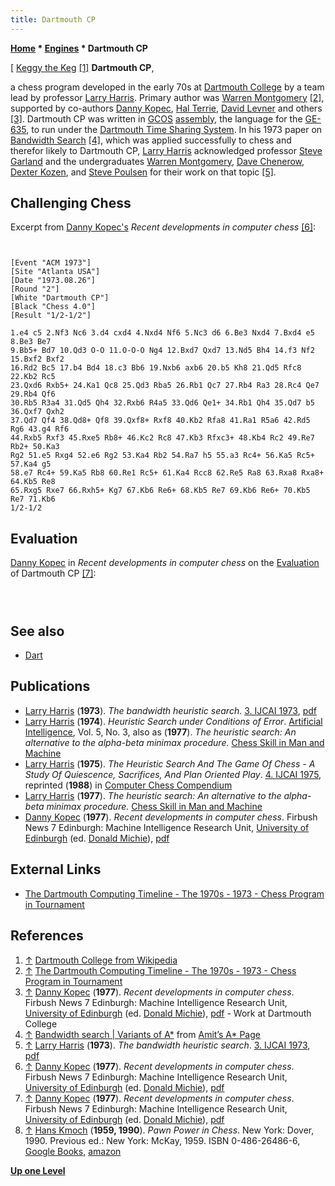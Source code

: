 ```yaml
---
title: Dartmouth CP
---
```

**[Home](Home "Home") * [Engines](Engines "Engines") * Dartmouth CP**

\[ [Keggy the Keg](https://en.wikipedia.org/wiki/Keggy_the_Keg) <a id="cite-note-1" href="#cite-ref-1">[1]</a>
**Dartmouth CP**,

a chess program developed in the early 70s at [Dartmouth College](Dartmouth_College "Dartmouth College") by a team lead by professor [Larry Harris](Larry_Harris "Larry Harris"). Primary author was [Warren Montgomery](Warren_Montgomery "Warren Montgomery") <a id="cite-note-2" href="#cite-ref-2">[2]</a>, supported by co-authors [Danny Kopec](Danny_Kopec "Danny Kopec"), [Hal Terrie](Hal_Terrie "Hal Terrie"), [David Levner](index.php?title=David_Levner&action=edit&redlink=1 "David Levner (page does not exist)") and others <a id="cite-note-3" href="#cite-ref-3">[3]</a>. Dartmouth CP was written in [GCOS](https://en.wikipedia.org/wiki/General_Comprehensive_Operating_System) [assembly](Assembly "Assembly"), the language for the [GE-635](Honeywell_6000 "Honeywell 6000"), to run under the [Dartmouth Time Sharing System](https://en.wikipedia.org/wiki/Dartmouth_Time_Sharing_System). In his 1973 paper on [Bandwidth Search](index.php?title=Bandwidth_Search&action=edit&redlink=1 "Bandwidth Search (page does not exist)") <a id="cite-note-4" href="#cite-ref-4">[4]</a>, which was applied successfully to chess and therefor likely to Dartmouth CP, [Larry Harris](Larry_Harris "Larry Harris") acknowledged professor [Steve Garland](index.php?title=Steve_Garland&action=edit&redlink=1 "Steve Garland (page does not exist)") and the undergraduates [Warren Montgomery](Warren_Montgomery "Warren Montgomery"), [Dave Chenerow](index.php?title=Dave_Chenerow&action=edit&redlink=1 "Dave Chenerow (page does not exist)"), [Dexter Kozen](index.php?title=Dexter_Kozen&action=edit&redlink=1 "Dexter Kozen (page does not exist)"), and [Steve Poulsen](index.php?title=Steve_Poulsen&action=edit&redlink=1 "Steve Poulsen (page does not exist)") for their work on that topic <a id="cite-note-5" href="#cite-ref-5">[5]</a>.

## Challenging Chess

Excerpt from [Danny Kopec's](Danny_Kopec "Danny Kopec") *Recent developments in computer chess* <a id="cite-note-6" href="#cite-ref-6">[6]</a>:

```C++Dartmouth's program was the first program to challenge [Northwestern's](Chess_(Program) "Chess (Program)") ascendancy in the [ACM tournaments](ACM_North_American_Computer_Chess_Championship "ACM North American Computer Chess Championship"). In the [ACM U.S. Computer Chess Championship](ACM_1973 "ACM 1973"), held in [Atlanta](https://en.wikipedia.org/wiki/Atlanta%2C_Georgia), Northwestern's program was lucky to draw against Dartmouth. It only did so because the latter had no [repetition check](Repetitions "Repetitions"). Particularly encouraging was the fact that in a game of more than 50 moves, Dartmouth was never in a losing position. 

```

```

[Event "ACM 1973"]
[Site "Atlanta USA"]
[Date "1973.08.26"]
[Round "2"]
[White "Dartmouth CP"]
[Black "Chess 4.0"]
[Result "1/2-1/2"]

1.e4 c5 2.Nf3 Nc6 3.d4 cxd4 4.Nxd4 Nf6 5.Nc3 d6 6.Be3 Nxd4 7.Bxd4 e5 8.Be3 Be7 
9.Bb5+ Bd7 10.Qd3 O-O 11.O-O-O Ng4 12.Bxd7 Qxd7 13.Nd5 Bh4 14.f3 Nf2 15.Bxf2 Bxf2 
16.Rd2 Bc5 17.b4 Bd4 18.c3 Bb6 19.Nxb6 axb6 20.b5 Kh8 21.Qd5 Rfc8 22.Kb2 Rc5 
23.Qxd6 Rxb5+ 24.Ka1 Qc8 25.Qd3 Rba5 26.Rb1 Qc7 27.Rb4 Ra3 28.Rc4 Qe7 29.Rb4 Qf6 
30.Rb5 R3a4 31.Qd5 Qh4 32.Rxb6 R4a5 33.Qd6 Qe1+ 34.Rb1 Qh4 35.Qd7 b5 36.Qxf7 Qxh2 
37.Qd7 Qf4 38.Qd8+ Qf8 39.Qxf8+ Rxf8 40.Kb2 Rfa8 41.Ra1 R5a6 42.Rd5 Rg6 43.g4 Rf6
44.Rxb5 Rxf3 45.Rxe5 Rb8+ 46.Kc2 Rc8 47.Kb3 Rfxc3+ 48.Kb4 Rc2 49.Re7 Rb2+ 50.Ka3 
Rg2 51.e5 Rxg4 52.e6 Rg2 53.Ka4 Rb2 54.Ra7 h5 55.a3 Rc4+ 56.Ka5 Rc5+ 57.Ka4 g5 
58.e7 Rc4+ 59.Ka5 Rb8 60.Re1 Rc5+ 61.Ka4 Rcc8 62.Re5 Ra8 63.Rxa8 Rxa8+ 64.Kb5 Re8 
65.Rxg5 Rxe7 66.Rxh5+ Kg7 67.Kb6 Re6+ 68.Kb5 Re7 69.Kb6 Re6+ 70.Kb5 Re7 71.Kb6 
1/2-1/2

```

## Evaluation

[Danny Kopec](Danny_Kopec "Danny Kopec") in *Recent developments in computer chess* on the [Evaluation](Evaluation "Evaluation") of Dartmouth CP <a id="cite-note-7" href="#cite-ref-7">[7]</a>:

```C++The program is divided into two major [evaluation functions](Evaluation "Evaluation"), ĥ and đ. ĥ is concerned with the "soft", positional features of a given board position, while đ is concerned with the "hard" [tactical features](Tactics "Tactics") of a position. The specific chess concepts which comprise đ and ĥ are called "Detectors". A set of related detectors are assigned various values (weights) and are put into a table. ĥ includes tables such as [Centre Control](Center_Control "Center Control"), [Piece Mobility](Mobility "Mobility"), [Pawn Structure](Pawn_Structure "Pawn Structure"), [King Safety](King_Safety "King Safety"), etc., while đ includes tables such as [Pins](Pin "Pin"), [Forks](Double_Attack "Double Attack"), [Discovered Attacks](Discovered_Attack "Discovered Attack"), [Levers](Pawn_Levers_(Bitboards) "Pawn Levers (Bitboards)"). The program is also divided into modules ([Opening](Opening "Opening"), [Middle Game](Middlegame "Middlegame"), and [Endings](Endgame "Endgame")) which allow greater flexibility in the assignment of weights. For example, in the opening, Piece-development, Centre control and King safety are stressed. A persistent problem which many programs still have is the too early development of the [queen](Queen "Queen"), because of its tremendous square control, mobility, and ability to produce threats. By assigning a value of -300 (where 100 = pawn) to every minor piece (B or N) still on the back rank, piece development is given prominence, since the program tries to get rid of these initial negative values. Other examples of tables which employ modular flexibility are Occupation of the [Centre](Center "Center"), and [Rook on 7th](Rook_on_Seventh "Rook on Seventh"). Greater weights are assigned to these in the middle game and ending than in the opening, to avoid moving the same pieces too often, before others have moved at all.

```

```C++An idea which was never fully implemented was that of an "Attack-Defence Ratio". This is a measure of the difference between the sum of the forces attacking the quarter of the board where the enemy king is located and the sum of those forces which defend the same squares. If this difference in force is greater than a certain threshold value, an "alarm" is set off which results in a higher đ value and an [increase](Extensions "Extensions") in the [depth](Depth "Depth") of [search](Search "Search"). In this manner, long sacrificial variations are more carefully investigated. A benchmark of sacrificial positions would be a good test for its effectiveness.

```

```C++Dartmouth's most "informed" table was the one on pawn formations, called "PFORM". Among its standard detectors were [Isolated Pawns](Isolated_Pawn "Isolated Pawn"), [Backward Pawns](Backward_Pawn "Backward Pawn"), [Doubled Pawns](Doubled_Pawn "Doubled Pawn"), [Passed Pawns](Passed_Pawn "Passed Pawn"), and [Duos](Duo_Trio_Quart_(Bitboards) "Duo Trio Quart (Bitboards)"). Detectors such as [Chains](Pawn_Chain "Pawn Chain"), [Mini-chains](Defended_Pawns_(Bitboards) "Defended Pawns (Bitboards)"), [Shielded Backward Pawns](Backward_Pawns_(Bitboards) "Backward Pawns (Bitboards)"), [Potential Passed Pawns](Candidate_Passed_Pawn "Candidate Passed Pawn"), and the table, "Levers", were among the more esoteric concepts which were added later. Many of these definitions were taken directly from [Hans Kmoch's](Hans_Kmoch "Hans Kmoch") classic work *Pawn Power* <a id="cite-note-8" href="#cite-ref-8">[8]</a>. The concept, Levers, using a modified definition of my own "pawn mover wich improve our formation and hurt our opponent's" - proved useful in the recognition of critical pawn moves. In addition, the levers concept helps to guide the placement of pieces especially in the opening and middle game. It could also help toward plan formation. Some further pawn formational concepts from *Pawn Power* which were never programmed were [Outpost](Outposts "Outposts") and [Weak Square](Holes "Holes") Complexes. The Dartmouth program is probably, in theory, capable of more sophisticated pawn formational evaluations than any other program; however the implementation is rudimentary. The program had at one time approximately 50 detectors in various tables and many others were planned. 

```

## See also

- [Dart](Dart "Dart")

## Publications

- [Larry Harris](Larry_Harris "Larry Harris") (**1973**). *The bandwidth heuristic search*. [3. IJCAI 1973](Conferences#IJCAI1973 "Conferences"), [pdf](http://www.ijcai.org/Past%20Proceedings/IJCAI-73/PDF/004.pdf)
- [Larry Harris](Larry_Harris "Larry Harris") (**1974**). *Heuristic Search under Conditions of Error*. [Artificial Intelligence](<https://en.wikipedia.org/wiki/Artificial_Intelligence_(journal)>), Vol. 5, No. 3, also as (**1977**). *The heuristic search: An alternative to the alpha-beta minimax procedure.* [Chess Skill in Man and Machine](Chess_Skill_in_Man_and_Machine "Chess Skill in Man and Machine")
- [Larry Harris](Larry_Harris "Larry Harris") (**1975**). *The Heuristic Search And The Game Of Chess - A Study Of Quiescence, Sacrifices, And Plan Oriented Play*. [4. IJCAI 1975](Conferences#IJCAI1975 "Conferences"), reprinted (**1988**) in [Computer Chess Compendium](Computer_Chess_Compendium "Computer Chess Compendium")
- [Larry Harris](Larry_Harris "Larry Harris") (**1977**). *The heuristic search: An alternative to the alpha-beta minimax procedure.* [Chess Skill in Man and Machine](Chess_Skill_in_Man_and_Machine "Chess Skill in Man and Machine")
- [Danny Kopec](Danny_Kopec "Danny Kopec") (**1977**). *Recent developments in computer chess*. Firbush News 7 Edinburgh: Machine Intelligence Research Unit, [University of Edinburgh](University_of_Edinburgh "University of Edinburgh") (ed. [Donald Michie](Donald_Michie "Donald Michie")), [pdf](http://www.sci.brooklyn.cuny.edu/~kopec/Publications/Publications/O_45_C.pdf)

## External Links

- [The Dartmouth Computing Timeline - The 1970s - 1973 - Chess Program in Tournament](https://www.dartmouth.edu/its-tools/archive/history/timeline/1970s.html#1973)

## References

1. <a id="cite-ref-1" href="#cite-note-1">↑</a> [Dartmouth College from Wikipedia](https://en.wikipedia.org/wiki/Dartmouth_College)
1. <a id="cite-ref-2" href="#cite-note-2">↑</a> [The Dartmouth Computing Timeline - The 1970s - 1973 - Chess Program in Tournament](https://www.dartmouth.edu/its-tools/archive/history/timeline/1970s.html#1973)
1. <a id="cite-ref-3" href="#cite-note-3">↑</a> [Danny Kopec](Danny_Kopec "Danny Kopec") (**1977**). *Recent developments in computer chess*. Firbush News 7 Edinburgh: Machine Intelligence Research Unit, [University of Edinburgh](University_of_Edinburgh "University of Edinburgh") (ed. [Donald Michie](Donald_Michie "Donald Michie")), [pdf](http://www.sci.brooklyn.cuny.edu/~kopec/Publications/Publications/O_45_C.pdf) - Work at Dartmouth College
1. <a id="cite-ref-4" href="#cite-note-4">↑</a> [Bandwidth search | Variants of A\*](http://theory.stanford.edu/~amitp/GameProgramming/Variations.html#bandwidth-search) from [Amit’s A\* Page](http://theory.stanford.edu/~amitp/GameProgramming/)
1. <a id="cite-ref-5" href="#cite-note-5">↑</a> [Larry Harris](Larry_Harris "Larry Harris") (**1973**). *The bandwidth heuristic search*. [3. IJCAI 1973](Conferences#IJCAI1973 "Conferences"), [pdf](http://www.ijcai.org/Past%20Proceedings/IJCAI-73/PDF/004.pdf)
1. <a id="cite-ref-6" href="#cite-note-6">↑</a> [Danny Kopec](Danny_Kopec "Danny Kopec") (**1977**). *Recent developments in computer chess*. Firbush News 7 Edinburgh: Machine Intelligence Research Unit, [University of Edinburgh](University_of_Edinburgh "University of Edinburgh") (ed. [Donald Michie](Donald_Michie "Donald Michie")), [pdf](http://www.sci.brooklyn.cuny.edu/~kopec/Publications/Publications/O_45_C.pdf)
1. <a id="cite-ref-7" href="#cite-note-7">↑</a> [Danny Kopec](Danny_Kopec "Danny Kopec") (**1977**). *Recent developments in computer chess*. Firbush News 7 Edinburgh: Machine Intelligence Research Unit, [University of Edinburgh](University_of_Edinburgh "University of Edinburgh") (ed. [Donald Michie](Donald_Michie "Donald Michie")), [pdf](http://www.sci.brooklyn.cuny.edu/~kopec/Publications/Publications/O_45_C.pdf)
1. <a id="cite-ref-8" href="#cite-note-8">↑</a> [Hans Kmoch](Hans_Kmoch "Hans Kmoch") (**1959, 1990**). *Pawn Power in Chess*. New York: Dover, 1990. Previous ed.: New York: McKay, 1959. ISBN 0-486-26486-6, [Google Books](http://books.google.com/books?id=FT7hpAiec3EC&dq=Pawn+Power+in+Chess&pg=PP1&ots=q_yCx72Ms_&sig=sKrQzXouaweUYbwCjfTcaplUF4U&hl=de&sa=X&oi=book_result&resnum=1&ct=result#PPA1,M1), [amazon](http://www.amazon.com/Pawn-Power-Chess-Hans-Kmoch/dp/0486264866)

**[Up one Level](Engines "Engines")**


